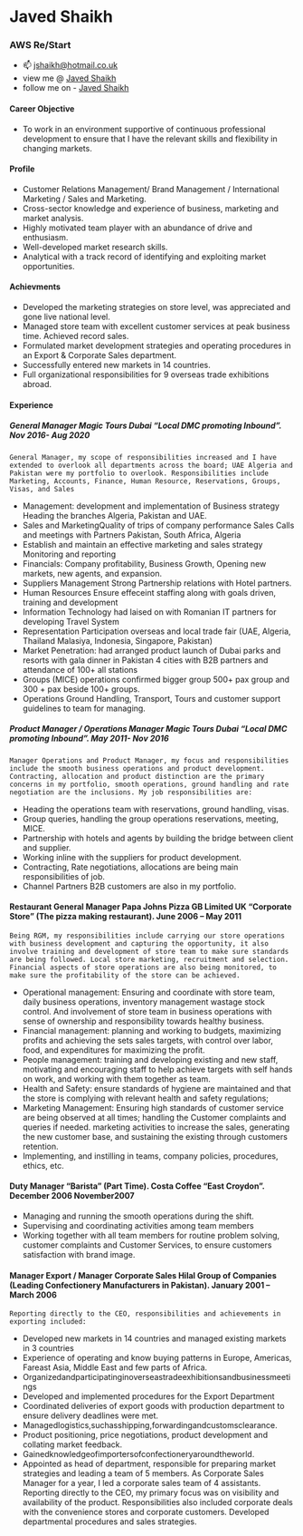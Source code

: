 # Javed Shaikh
 ### AWS Re/Start 

- 📫 jshaikh@hotmail.co.uk 
- view me @ <a href="https://linkedin.com/in/javed-shaikh-38a7974a/">Javed Shaikh</a>
- follow me on - <a href="https://twitter.com/jshaikh1"> Javed Shaikh </a>



#### Career Objective
- To work in an environment supportive of continuous professional development to ensure that I have the relevant skills and flexibility in changing markets.

#### Profile
- Customer Relations Management/ Brand Management / International Marketing / Sales and Marketing. 
- Cross-sector knowledge and experience of business, marketing and market analysis.
- Highly motivated team player with an abundance of drive and enthusiasm.
- Well-developed market research skills.
- Analytical with a track record of identifying and exploiting market opportunities.

#### Achievments
- Developed the marketing strategies on store level, was appreciated and gone live national level.
- Managed store team with excellent customer services at peak business time. Achieved record sales.
- Formulated market development strategies and operating procedures in an Export & Corporate Sales department.
- Successfully entered new markets in 14 countries.
- Full organizational responsibilities for 9 overseas trade exhibitions abroad.

#### Experience 
##### General Manager              Magic Tours Dubai  “Local  DMC promoting Inbound”.     Nov 2016- Aug 2020 
    General Manager, my scope of responsibilities increased and I have extended to overlook all departments across the board; UAE Algeria and Pakistan were my portfolio to overlook. Responsibilities include Marketing, Accounts, Finance, Human Resource, Reservations, Groups, Visas, and Sales
- Management: development and implementation of Business strategy Heading the branches Algeria, Pakistan and UAE.
- Sales and MarketingQuality of trips of company performance Sales Calls and meetings with Partners Pakistan, South Africa, Algeria
- Establish and maintain an effective marketing and sales strategy Monitoring and reporting
- Financials: Company profitability, Business Growth, Opening new markets, new agents, and expansion.
- Suppliers Management Strong Partnership relations with Hotel partners.
- Human Resources Ensure effeceint staffing along with goals driven, training and development
- Information Technology had laised on with Romanian IT partners for developing Travel System
- Representation Participation overseas and local trade fair (UAE, Algeria, Thailand Malasiya, Indonesia,
Singapore, Pakistan)
- Market Penetration: had arranged product launch of Dubai parks and resorts with gala dinner in Pakistan 4
cities with B2B partners and attendance of 100+ all stations
- Groups (MICE) operations confirmed bigger group 500+ pax group and 300 + pax beside 100+ groups.
- Operations Ground Handling, Transport, Tours and customer support guidelines to team for managing.

##### Product Manager / Operations Manager     Magic Tours Dubai “Local DMC promoting Inbound”.      May 2011- Nov 2016 
    Manager Operations and Product Manager, my focus and responsibilities include the smooth business operations and product development. Contracting, allocation and product distinction are the primary concerns in my portfolio, smooth operations, ground handling and rate negotiation are the inclusions. My job responsibilities are:
- Heading the operations team with reservations, ground handling, visas.
- Group queries, handling the group operations reservations, meeting, MICE.
- Partnership with hotels and agents by building the bridge between client and supplier.
- Working inline with the suppliers for product development.
- Contracting, Rate negotiations, allocations are being main responsibilities of job.
- Channel Partners B2B customers are also in my portfolio.

#### Restaurant General Manager Papa Johns Pizza GB Limited UK “Corporate Store” (The pizza making restaurant).              June 2006 – May 2011 
    Being RGM, my responsibilities include carrying our store operations with business development and capturing the opportunity, it also involve training and development of store team to make sure standards are being followed. Local store marketing, recruitment and selection. Financial aspects of store operations are also being monitored, to make sure the profitability of the store can be achieved.
- Operational management: Ensuring and coordinate with store team, daily business operations, inventory management wastage stock control. And involvement of store team in business operations with sense of ownership and responsibility towards healthy business.
- Financial management: planning and working to budgets, maximizing profits and achieving the sets sales targets, with control over labor, food, and expenditures for maximizing the profit.
- People management: training and developing existing and new staff, motivating and encouraging staff to help achieve targets with self hands on work, and working with them together as team.
- Health and Safety: ensure standards of hygiene are maintained and that the store is complying with relevant health and safety regulations;
- Marketing Management: Ensuring high standards of customer service are being observed at all times; handling the Customer complaints and queries if needed. marketing activities to increase the sales, generating the new customer base, and sustaining the existing through customers retention.
- Implementing, and instilling in teams, company policies, procedures, ethics, etc.

#### Duty Manager “Barista” (Part Time).     Costa Coffee “East Croydon”.      December 2006 November2007
- Managing and running the smooth operations during the shift.
- Supervising and coordinating activities among team members
- Working together with all team members for routine problem solving, customer complaints and Customer
Services, to ensure customers satisfaction with brand image.

#### Manager Export / Manager Corporate Sales      Hilal Group of Companies (Leading Confectionery Manufacturers in Pakistan).       January 2001 – March 2006
    Reporting directly to the CEO, responsibilities and achievements in exporting included:
- Developed new markets in 14 countries and managed existing markets in 3 countries
- Experience of operating and know buying patterns in Europe, Americas, Fareast Asia, Middle East and few parts of Africa.
- Organizedandparticipatinginoverseastradeexhibitionsandbusinessmeetings
- Developed and implemented procedures for the Export Department
- Coordinated deliveries of export goods with production department to ensure delivery deadlines were met.
- Managedlogistics,suchasshipping,forwardingandcustomsclearance.
- Product positioning, price negotiations, product development and collating market feedback.
- Gainedknowledgeofimportersofconfectioneryaroundtheworld.
- Appointed as head of department, responsible for preparing market strategies and leading a team of 5
members.
As Corporate Sales Manager for a year, I led a corporate sales team of 4 assistants. Reporting directly to the CEO, my primary focus was on visibility and availability of the product. Responsibilities also included corporate deals with the convenience stores and corporate customers. Developed departmental procedures and sales strategies.


<!---
javedahmed78/javedahmed78 is a ✨ special ✨ repository because its `README.md` (this file) appears on your GitHub profile.
You can click the Preview link to take a look at your changes.
--->
